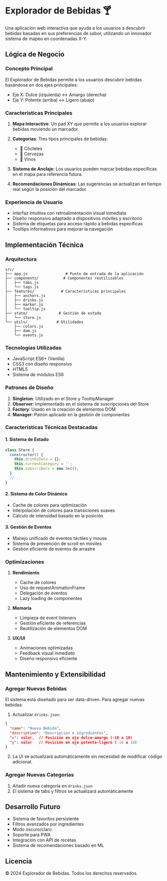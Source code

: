 # Explorador de Bebidas 🍸

Una aplicación web interactiva que ayuda a los usuarios a descubrir bebidas basadas en sus preferencias de sabor, utilizando un innovador sistema de mapeo en coordenadas X-Y.

## Lógica de Negocio

### Concepto Principal
El Explorador de Bebidas permite a los usuarios descubrir bebidas basándose en dos ejes principales:
- Eje X: Dulce (izquierda) ↔ Amargo (derecha)
- Eje Y: Potente (arriba) ↔ Ligero (abajo)

### Características Principales
1. **Mapa Interactivo**: Un pad XY que permite a los usuarios explorar bebidas moviendo un marcador.
2. **Categorías**: Tres tipos principales de bebidas:
   - 🍹 Cócteles
   - 🍺 Cervezas
   - 🍷 Vinos

3. **Sistema de Anclaje**: Los usuarios pueden marcar bebidas específicas en el mapa para referencia futura.
4. **Recomendaciones Dinámicas**: Las sugerencias se actualizan en tiempo real según la posición del marcador.

### Experiencia de Usuario
- Interfaz intuitiva con retroalimentación visual inmediata
- Diseño responsivo adaptado a dispositivos móviles y escritorio
- Sistema de etiquetas para acceso rápido a bebidas específicas
- Tooltips informativos para mejorar la navegación

## Implementación Técnica

### Arquitectura

```
src/
├── app.js                 # Punto de entrada de la aplicación
├── components/           # Componentes reutilizables
│   ├── tabs.js
│   └── tags.js
├── features/            # Características principales
│   ├── anchors.js
│   ├── drinks.js
│   ├── marker.js
│   └── tooltip.js
├── state/              # Gestión de estado
│   └── store.js
└── utils/             # Utilidades
    ├── colors.js
    ├── dom.js
    └── events.js
```

### Tecnologías Utilizadas
- JavaScript ES6+ (Vanilla)
- CSS3 con diseño responsivo
- HTML5
- Sistema de módulos ES6

### Patrones de Diseño
1. **Singleton**: Utilizado en el Store y TooltipManager
2. **Observer**: Implementado en el sistema de suscripciones del Store
3. **Factory**: Usado en la creación de elementos DOM
4. **Manager**: Patrón aplicado en la gestión de componentes

### Características Técnicas Destacadas

#### 1. Sistema de Estado
```javascript
class Store {
  constructor() {
    this.drinksData = {};
    this.currentCategory = '';
    this.subscribers = new Set();
  }
  // ...
}
```

#### 2. Sistema de Color Dinámico
- Cache de colores para optimización
- Interpolación de colores para transiciones suaves
- Cálculo de intensidad basado en la posición

#### 3. Gestión de Eventos
- Manejo unificado de eventos táctiles y mouse
- Sistema de prevención de scroll en móviles
- Gestión eficiente de eventos de arrastre

### Optimizaciones
1. **Rendimiento**
   - Cache de colores
   - Uso de requestAnimationFrame
   - Delegación de eventos
   - Lazy loading de componentes

2. **Memoria**
   - Limpieza de event listeners
   - Gestión eficiente de referencias
   - Reutilización de elementos DOM

3. **UX/UI**
   - Animaciones optimizadas
   - Feedback visual inmediato
   - Diseño responsivo eficiente

## Mantenimiento y Extensibilidad

### Agregar Nuevas Bebidas
El sistema está diseñado para ser data-driven. Para agregar nuevas bebidas:

1. Actualizar `drinks.json`:
```json
{
  "name": "Nueva Bebida",
  "description": "Descripción e ingredientes",
  "x": valor,  // Posición en eje dulce-amargo (-10 a 10)
  "y": valor   // Posición en eje potente-ligero (-10 a 10)
}
```

2. La UI se actualizará automáticamente sin necesidad de modificar código adicional.

### Agregar Nuevas Categorías
1. Añadir nueva categoría en `drinks.json`
2. El sistema de tabs y filtros se actualizará automáticamente

## Desarrollo Futuro
- Sistema de favoritos persistente
- Filtros avanzados por ingredientes
- Modo oscuro/claro
- Soporte para PWA
- Integración con API de recetas
- Sistema de recomendaciones basado en ML

## Licencia
© 2024 Explorador de Bebidas. Todos los derechos reservados.